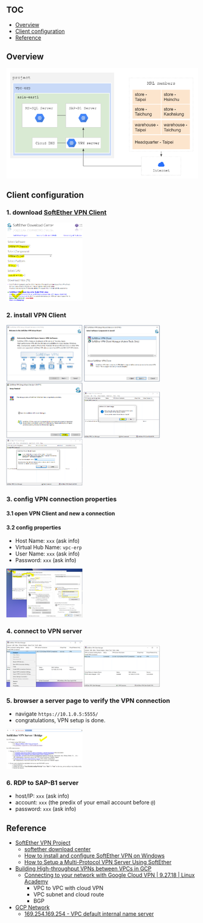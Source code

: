 ## TOC
* [Overview](#overview)
* [Client configuration](#client-configuration)
* [Reference](#reference)


## Overview

![](https://github.com/MRLIVING/vpn/blob/master/doc/img/mrl_network_overview.PNG?raw=true)


## Client configuration
### 1. download [SoftEther VPN Client](http://www.softether-download.com/en.aspx?product=softether)
<img src="https://github.com/MRLIVING/vpn/blob/master/doc/img/se_vpn_client_download.PNG" width="200" />

### 2. install VPN Client
<img src="https://github.com/MRLIVING/vpn/blob/master/doc/img/se_vpn_client_install1.PNG" width="200" />
<img src="https://github.com/MRLIVING/vpn/blob/master/doc/img/se_vpn_client_install2.PNG" width="200" />
<img src="https://github.com/MRLIVING/vpn/blob/master/doc/img/se_vpn_client_install3.PNG" width="200" />
<img src="https://github.com/MRLIVING/vpn/blob/master/doc/img/se_vpn_client_install4.PNG" width="200" />
<img src="https://github.com/MRLIVING/vpn/blob/master/doc/img/se_vpn_client_install5.PNG" width="200" />


### 3. config VPN connection properties  
#### 3.1 open VPN Client and new a connection
#### 3.2 config properties
* Host Name: `xxx` (ask info)
* Virtual Hub Name: `vpc-erp`
* User Name: `xxx` (ask info)
* Password: `xxx` (ask info)

<img src="https://github.com/MRLIVING/vpn/blob/master/doc/img/se_client_new_conn.PNG" width="200" />

### 4. connect to VPN server
<img src="https://github.com/MRLIVING/vpn/blob/master/doc/img/se_vpn_client_connect.PNG" width="200" />
<img src="https://github.com/MRLIVING/vpn/blob/master/doc/img/se_vpn_client_connect_ok.PNG" width="200" />

### 5. browser a server page to verify the VPN connection 
   * navigate `https://10.1.0.5:5555/` 
   * congratulations, VPN setup is done.
   
<img src="https://github.com/MRLIVING/vpn/blob/master/doc/img/se_vpn_server_page.PNG" width="200" />

### 6. RDP to SAP-B1 server
* host/IP:  `xxx` (ask info)
* account:  `xxx` (the predix of your email account before `@`)
* password: `xxx` (ask info)


## Reference
* [SoftEther VPN Project](https://www.softether.org/)
  * [softether download center](http://www.softether-download.com/en.aspx?product=softether)
  * [How to install and configure SoftEther VPN on Windows](https://proprivacy.com/open-source/guides/install-configure-softether-vpn-device)
  * [How to Setup a Multi-Protocol VPN Server Using SoftEther](https://www.digitalocean.com/community/tutorials/how-to-setup-a-multi-protocol-vpn-server-using-softether)
* [Building High-throughput VPNs between VPCs in GCP](https://cloud.google.com/solutions/building-high-throughput-vpns#top_of_page)
  * [Connecting to your network with Google Cloud VPN | 9.27.18 | Linux Academy](https://www.youtube.com/watch?v=Uhws3bXR7sc)
    * VPC to VPC with cloud VPN
    * VPC subnet and cloud route
    * BGP
* [GCP Network](https://www.youtube.com/playlist?list=PLIivdWyY5sqJ0oXcnZYqOnuNRsLF9H48u)
  * [169.254.169.254 - VPC default internal name server](https://cloud.google.com/dns/docs/overview#vpc-name-resolution-order)
